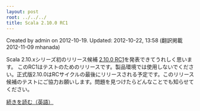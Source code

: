 ```yaml
---
layout: post
root: ../../../
title: Scala 2.10.0 RC1
---
```


Created by admin on 2012-10-19. Updated: 2012-10-22, 13:58 (翻訳掲載2012-11-09 mhanada)

Scala 2.10.xシリーズ初のリリース候補 [2.10.0 RC1](http://www.scala-lang.org/downloads#RC)を発表できてうれしく思います。 このRC1はテストのためのリリースです。製品環境では使用しないでください。正式版2.10.0はRCサイクルの最後にリリースされる予定です。このリリース候補のテストにご協力お願いします。問題を見つけたらどんなことでも知らせてください。

[続きを読む（英語）](http://www.scala-lang.org/node/13096)